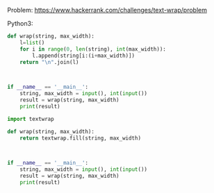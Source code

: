 Problem: https://www.hackerrank.com/challenges/text-wrap/problem

Python3:

```python
def wrap(string, max_width):
    l=list()
    for i in range(0, len(string), int(max_width)):
        l.append(string[i:(i+max_width)])
    return "\n".join(l)    

 

if __name__ == '__main__':
    string, max_width = input(), int(input())
    result = wrap(string, max_width)
    print(result)


```


```python
import textwrap

def wrap(string, max_width):
    return textwrap.fill(string, max_width)

 

if __name__ == '__main__':
    string, max_width = input(), int(input())
    result = wrap(string, max_width)
    print(result)
    
```





